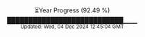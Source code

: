<p align="center">
⏳Year Progress (92.49 %) <br>
███████████████████████████▁▁▁ <br>
<sub>Updated: Wed, 04 Dec 2024 12:45:04 GMT</sub>
</p>

